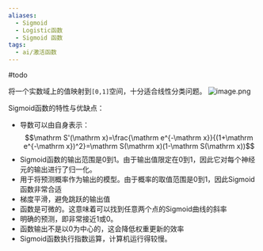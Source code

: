 ```yaml
---
aliases:
  - Sigmoid
  - Logistic函数
  - Sigmoid 函数
tags:
  - ai/激活函数
---
```



#todo 

将一个实数域上的值映射到`[0,1]`空间，十分适合线性分类问题。
![image.png](https://pic-1257412153.cos.ap-nanjing.myqcloud.com/images/2024/01/11/20240111143301-8ad4d0.png)


Sigmoid函数的特性与优缺点：

- 导数可以由自身表示：$$\mathrm S'(\mathrm x)=\frac{\mathrm e^{-\mathrm x}}{(1+\mathrm e^{-\mathrm x})^2}=\mathrm S(\mathrm x)(1-\mathrm S(\mathrm x))$$
- Sigmoid函数的输出范围是0到1。由于输出值限定在0到1，因此它对每个神经元的输出进行了归一化。
- 用于将预测概率作为输出的模型。由于概率的取值范围是0到1，因此Sigmoid函数非常合适
- 梯度平滑，避免跳跃的输出值
- 函数是可微的。这意味着可以找到任意两个点的Sigmoid曲线的斜率
- 明确的预测，即非常接近1或0。
- 函数输出不是以0为中心的，这会降低权重更新的效率
- Sigmoid函数执行指数运算，计算机运行得较慢。